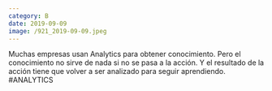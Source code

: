 ```yaml
--- 
category: B 
date: 2019-09-09 
image: /921_2019-09-09.jpeg 
--- 
```


Muchas empresas usan Analytics para obtener conocimiento. Pero el conocimiento no sirve de nada si no se pasa a la acción. Y el resultado de la acción tiene que volver a ser analizado para seguir aprendiendo. #ANALYTICS